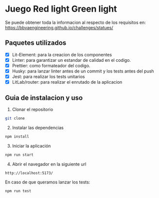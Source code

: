 # Juego Red light Green light

Se puede obtener toda la informacion al respecto de los requisitos en:
<a href="https://bbvaengineering.github.io/challenges/statues/" target="_blank">https://bbvaengineering.github.io/challenges/statues/</a>

## Paquetes utilizados
 - [x] Lit-Element: para la creacion de los componentes
 - [x] Linter: para garantizar un estandar de calidad en el codigo.
 - [x] Prettier: como formateador del codigo.
 - [x] Husky: para lanzar linter antes de un commit y los tests antes del push
 - [x] Jest: para realizar los tests unitarios
 - [x] LitLab/router: para realizar el enrutado de la aplicacion

## Guia de instalacion y uso

1. Clonar el repositorio
```bash
git clone
```
2. Instalar las dependencias
```bash
npm install
```
3. Iniciar la aplicación
```bash
npm run start
```
4. Abrir el navegador en la siguiente url
```bash
http://localhost:5173/
```

En caso de que queramos lanzar los tests:
```bash
npm run test
```